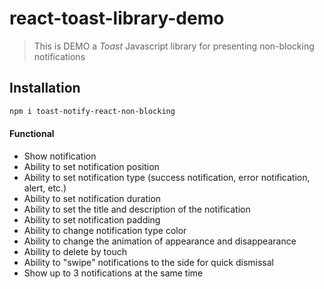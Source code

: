 # react-toast-library-demo
> This is DEMO a *Toast* Javascript library for presenting non-blocking notifications

## Installation
```sh
npm i toast-notify-react-non-blocking
```

#### Functional
* Show notification
* Ability to set notification position
* Ability to set notification type (success notification, error notification, alert, etc.)
* Ability to set notification duration
* Ability to set the title and description of the notification
* Ability to set notification padding
* Ability to change notification type color
* Ability to change the animation of appearance and disappearance
* Ability to delete by touch
* Ability to "swipe" notifications to the side for quick dismissal
* Show up to 3 notifications at the same time

